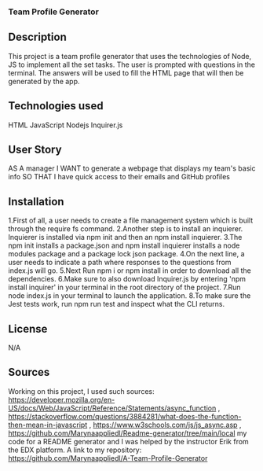 ### Team Profile Generator
## Description
This project is a team profile generator that uses the technologies of Node, JS to implement all the set tasks. The user is prompted with questions in the terminal. The answers will be used to fill the HTML page that will then be generated by the app.
## Technologies used
HTML
JavaScript
Nodejs
Inquirer.js
## User Story
AS A manager
I WANT to generate a webpage that displays my team's basic info
SO THAT I have quick access to their emails and GitHub profiles
## Installation
1.First of all, a user needs to create a file management system which is built through the require fs command.
2.Another step is to install an inquierer. Inquierer is installed via npm init and then an npm install inquierer. 
3.The npm init installs a package.json and npm install inquierer installs a node modules package and a package lock json package. 
4.On the next line, a user needs to indicate a path where responses to the questions from index.js will go. 
5.Next Run npm i or npm install in order to download all the dependencies. 
6.Make sure to also download Inquirer.js by entering 'npm install inquirer' in your terminal in the root directory of the project. 
7.Run node index.js in your terminal to launch the application. 
8.To make sure the Jest tests work, run npm run test and inspect what the CLI returns.
## License
N/A
## Sources
Working on this project, I used such sources: https://developer.mozilla.org/en-US/docs/Web/JavaScript/Reference/Statements/async_function , https://stackoverflow.com/questions/3884281/what-does-the-function-then-mean-in-javascript , https://www.w3schools.com/js/js_async.asp , https://github.com/Marynaappliedl/Readme-generator/tree/main/local my code for a README generator and I was helped by the instructor Erik from the EDX platform.
A link to my repository: https://github.com/Marynaappliedl/A-Team-Profile-Generator